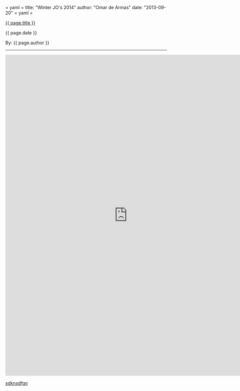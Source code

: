 = yaml =
title: "Winter JO's 2014"
author: "Omar de Armas"
date: "2013-09-20"
= yaml =

<a href="{{ page.url }}" class='postTitleLink'><p class='postTitle'>{{ page.title }}</p></a>
<p class='postPublished'>{{ page.date }}</p>
<p class='postAuthor'>By: {{ page.author }}</p>
<hr>

<iframe src="https://docs.google.com/forms/d/1-fgpTRrIPgL7bBMvjy4pecWTpVYIijxxFeqtXamGLio/viewform?embedded=true" width="760" height="1000" frameborder="0" marginheight="0" marginwidth="0">Loading...</iframe>

[sdknsdfgn](www.)